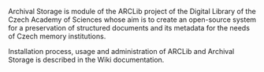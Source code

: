 Archival Storage is module of the ARCLib project of the Digital Library of the Czech Academy of
Sciences whose aim is to create an open-source system for a preservation of
structured documents and its metadata for the needs of Czech memory institutions.

Installation process, usage and administration of ARCLib and Archival Storage is described
in the Wiki documentation.